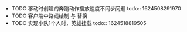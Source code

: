 - TODO 移动时创建的奔跑动作播放速度不同步问题
  todo:: 1624508291970
- TODO 客户端中路线绘制 与 替换
- TODO 实现小队1个人时，英雄挂载
  todo:: 1624518819505